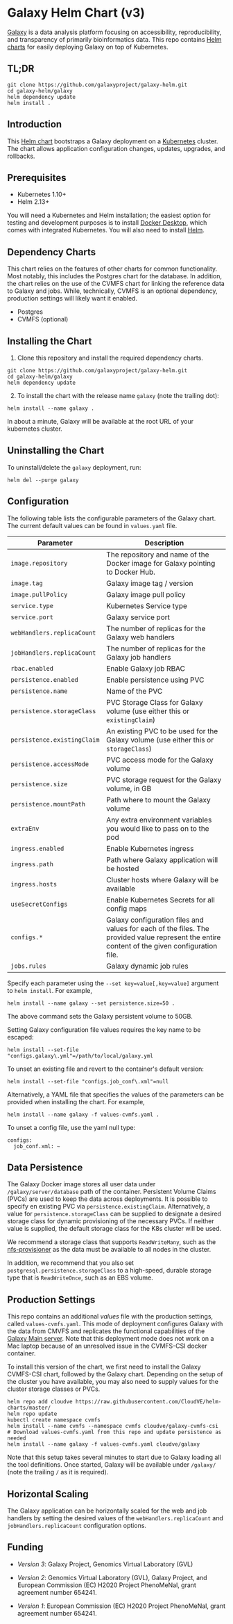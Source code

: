 # Galaxy Helm Chart (v3)

[Galaxy](https://galaxyproject.org/) is a data analysis platform focusing on
accessibility, reproducibility, and transparency of primarily bioinformatics
data. This repo contains [Helm charts](https://helm.sh/) for easily deploying
Galaxy on top of Kubernetes.

## TL;DR

```console
git clone https://github.com/galaxyproject/galaxy-helm.git
cd galaxy-helm/galaxy
helm dependency update
helm install .
```

## Introduction

This [Helm chart]() bootstraps a Galaxy deployment on a
[Kubernetes](https://kubernetes.io/) cluster. The chart allows application
configuration changes, updates, upgrades, and rollbacks.

## Prerequisites

- Kubernetes 1.10+
- Helm 2.13+

You will need a Kubernetes and Helm installation; the easiest option for
testing and development purposes is to install
[Docker Desktop](https://www.docker.com/products/docker-desktop), which comes
with integrated Kubernetes. You will also need to install
[Helm](https://github.com/helm/helm#install).

## Dependency Charts

This chart relies on the features of other charts for common functionality.
Most notably, this includes the Postgres chart for the database. In addition,
the chart relies on the use of the CVMFS chart for linking the reference data
to Galaxy and jobs. While, technically, CVMFS is an optional dependency,
production settings will likely want it enabled.

- Postgres
- CVMFS (optional)

## Installing the Chart

1. Clone this repository and install the required dependency charts.

```console
git clone https://github.com/galaxyproject/galaxy-helm.git
cd galaxy-helm/galaxy
helm dependency update
```

2. To install the chart with the release name `galaxy` (note the trailing dot):

```console
helm install --name galaxy .
```

In about a minute, Galaxy will be available at the root URL of your kubernetes
cluster.

## Uninstalling the Chart

To uninstall/delete the `galaxy` deployment, run:

```console
helm del --purge galaxy
```

## Configuration

The following table lists the configurable parameters of the Galaxy chart. The
current default values can be found in `values.yaml` file.

| Parameter                              | Description                                                                                                                                   |
|----------------------------------------|-----------------------------------------------------------------------------------------------------------------------------------------------|
| `image.repository`                     | The repository and name of the Docker image for Galaxy pointing to Docker Hub.                                                                |
| `image.tag`                            | Galaxy image tag / version                                                                                                                    |
| `image.pullPolicy`                     | Galaxy image pull policy                                                                                                                      |
| `service.type`                         | Kubernetes Service type                                                                                                                       |
| `service.port`                         | Galaxy service port                                                                                                                           |
| `webHandlers.replicaCount`             | The number of replicas for the Galaxy web handlers                                                                                            |
| `jobHandlers.replicaCount`             | The number of replicas for the Galaxy job handlers                                                                                            |
| `rbac.enabled`                         | Enable Galaxy job RBAC                                                                                                                        |
| `persistence.enabled`                  | Enable persistence using PVC                                                                                                                  |
| `persistence.name`                     | Name of the PVC                                                                                                                               |
| `persistence.storageClass`             | PVC Storage Class for Galaxy volume (use either this or `existingClaim`)                                                                      |
| `persistence.existingClaim`            | An existing PVC to be used for the Galaxy volume (use either this or `storageClass`)                                                          |
| `persistence.accessMode`               | PVC access mode for the Galaxy volume                                                                                                         |
| `persistence.size`                     | PVC storage request for the Galaxy volume, in GB                                                                                              |
| `persistence.mountPath`                | Path where to mount the Galaxy volume                                                                                                         |
| `extraEnv     `                        | Any extra environment variables you would like to pass on to the pod                                                                          |
| `ingress.enabled`                      | Enable Kubernetes ingress                                                                                                                     |
| `ingress.path`                         | Path where Galaxy application will be hosted                                                                                                  |
| `ingress.hosts`                        | Cluster hosts where Galaxy will be available                                                                                                  |
| `useSecretConfigs`                     | Enable Kubernetes Secrets for all config maps                                                                                                 |
| `configs.*`                            | Galaxy configuration files and values for each of the files. The provided value represent the entire content of the given configuration file. |
| `jobs.rules`                           | Galaxy dynamic job rules                                                                                                                      |

Specify each parameter using the `--set key=value[,key=value]` argument to
`helm install`. For example,

```console
helm install --name galaxy --set persistence.size=50 .
```

The above command sets the Galaxy persistent volume to 50GB.

Setting Galaxy configuration file values requires the key name to be escaped:

```console
helm install --set-file "configs.galaxy\.yml"=/path/to/local/galaxy.yml
```

To unset an existing file and revert to the container's default version:

```console
helm install --set-file "configs.job_conf\.xml"=null
```

Alternatively, a YAML file that specifies the values of the parameters can be
provided when installing the chart. For example,

```console
helm install --name galaxy -f values-cvmfs.yaml .
```

To unset a config file, use the yaml null type:
```
configs:
  job_conf.xml: ~
 ```

## Data Persistence

The Galaxy Docker image stores all user data under `/galaxy/server/database`
path of the container. Persistent Volume Claims (PVCs) are used to keep the
data across deployments. It is possible to specify en existing PVC via
`persistence.existingClaim`. Alternatively, a value for
`persistence.storageClass` can be supplied to designate a desired storage
class for dynamic provisioning of the necessary PVCs. If neither value is
supplied, the default storage class for the K8s cluster will be used.

We recommend a storage class that supports `ReadWriteMany`, such as the
[nfs-provisioner](https://github.com/helm/charts/tree/master/stable/nfs-server-provisioner)
as the data must be available to all nodes in the cluster.

In addition, we recommend that you also set `postgresql.persistence.storageClass`
to a high-speed, durable storage type that is `ReadWriteOnce`, such as an EBS
volume.

## Production Settings

This repo contains an additional _values_ file with the production settings,
called `values-cvmfs.yaml`. This mode of deployment configures Galaxy
with the data from CMVFS and replicates the functional capabilities of the
[Galaxy Main server](usegalaxy.org). Note that this deployment mode does not
work on a Mac laptop because of an unresolved issue in the CVMFS-CSI docker
container.

To install this version of the chart, we first need to install the Galaxy 
CVMFS-CSI chart, followed by the Galaxy chart. Depending on the setup of
the cluster you have available, you may also need to supply values for the
cluster storage classes or PVCs.

```console
helm repo add cloudve https://raw.githubusercontent.com/CloudVE/helm-charts/master/
helm repo update
kubectl create namespace cvmfs
helm install --name cvmfs --namespace cvmfs cloudve/galaxy-cvmfs-csi
# Download values-cvmfs.yaml from this repo and update persistence as needed
helm install --name galaxy -f values-cvmfs.yaml cloudve/galaxy
```

Note that this setup takes several minutes to start due to Galaxy loading all
the tool definitions. Once started, Galaxy will be available under `/galaxy/`
(note the trailing `/` as it is required).

## Horizontal Scaling

The Galaxy application can be horizontally scaled for the web and job handlers
by setting the desired values of the `webHandlers.replicaCount` and
`jobHandlers.replicaCount` configuration options.

## Funding

- _Version 3_: Galaxy Project, Genomics Virtual Laboratory (GVL)

- _Version 2_: Genomics Virtual Laboratory (GVL), Galaxy Project, and European
  Commission (EC) H2020 Project PhenoMeNal, grant agreement number 654241.

- _Version 1_: European Commission (EC) H2020 Project PhenoMeNal, grant
  agreement number 654241.
